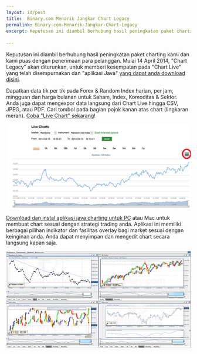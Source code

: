 ```yaml
---
layout: id/post
title:  Binary.com Menarik Jangkar Chart Legacy
permalink: Binary-com-Menarik-Jangkar-Chart-Legacy
excerpt: Keputusan ini diambil berhubung hasil peningkatan paket charting kami dan kami puas dengan penerimaan para pelanggan. Mulai 14 April 2014, "Chart Legacy" akan diturunkan, untuk memberi kesempatan pada "Chart Live" yang telah disempurnakan dan "aplikasi Java" yang dapat anda download disini.

---
```


Keputusan ini diambil berhubung hasil peningkatan paket charting kami dan kami puas dengan penerimaan para pelanggan. Mulai 14 April 2014, "Chart Legacy" akan diturunkan, untuk memberi kesempatan pada "Chart Live" yang telah disempurnakan dan "aplikasi Java" [yang dapat anda download disini](https://www.binary.com/c/chart_application.cgi?l=ID&utm_medium=social&utm_source=blog&utm_content=whatsnew).

Dapatkan data tik per tik pada Forex & Random Index harian, per jam, mingguan dan harga bulanan untuk Saham, Index, Komoditas & Sektor. Anda juga dapat mengexpor data langsung dari Chart Live hingga CSV, JPEG, atau PDF. Cari tombol pada bagian pojok kanan atas chart (lingkaran merah). [Coba "Live Chart" sekarang](https://www.binary.com/c/livechart.cgi?l=ID#R_100:10min&utm_medium=social&utm_source=blog&utm_content=whatsnew)!

[![](/post_images/592847.png)](https://www.binary.com/c/livechart.cgi?l=ID#R_100:10min&utm_medium=social&utm_source=blog&utm_content=whatsnew)

[Download dan instal aplikasi java charting untuk PC](https://www.binary.com/c/chart_application.cgi?l=ID&utm_medium=social&utm_source=blog&utm_content=whatsnew) atau Mac untuk membuat chart sesuai dengan strategi trading anda. Aplikasi ini memiliki berbagai pilihan indikator dan fasilitas overlay bagi market sesuai dengan keinginan anda. Anda dapat menyimpan dan mengedit chart secara langsung kapan saja.

[![](/post_images/4626021_orig.jpg)](https://www.binary.com/c/chart_application.cgi?l=ID&utm_medium=social&utm_source=blog&utm_content=whatsnew)
